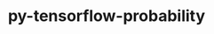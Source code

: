 ---
title: "py-tensorflow-probability"
layout: cache
categories: [package, develop]
meta: {"compilers": ["gcc@=13.2.0"], "num_specs": 12, "num_specs_by_stack": {"ml-linux-aarch64-cpu": 6, "ml-linux-aarch64-cuda": 6, "ml-linux-x86_64-cpu": 6, "ml-linux-x86_64-cuda": 5, "ml-linux-x86_64-rocm": 6, "root": 12}, "oss": ["ubuntu24.04"], "platforms": ["linux"], "stacks": ["ml-linux-aarch64-cpu", "ml-linux-aarch64-cuda", "ml-linux-x86_64-cpu", "ml-linux-x86_64-cuda", "ml-linux-x86_64-rocm", "root"], "targets": ["aarch64", "x86_64_v3"], "versions": ["0.23.0"]}
spec_details: [{"compiler": "gcc@=13.2.0", "hash": "575fknwqo6dd3co6rnwcmy5ml5ohho4q", "os": "ubuntu24.04", "platform": "linux", "size": "-", "stacks": ["ml-linux-aarch64-cpu", "ml-linux-aarch64-cuda", "root"], "tarball": "https://binaries.spack.io/develop/build_cache/linux-ubuntu24.04-aarch64/gcc-13.2.0/py-tensorflow-probability-0.23.0/linux-ubuntu24.04-aarch64-gcc-13.2.0-py-tensorflow-probability-0.23.0-575fknwqo6dd3co6rnwcmy5ml5ohho4q.spack", "target": "aarch64", "variants": ["build_system=generic", "~py-jax", "~py-tensorflow"], "versions": ["0.23.0"]}, {"compiler": "gcc@=13.2.0", "hash": "5vtpzqd24ooejzmsoojmh7nopgmgulil", "os": "ubuntu24.04", "platform": "linux", "size": "-", "stacks": ["ml-linux-x86_64-cpu", "ml-linux-x86_64-cuda", "ml-linux-x86_64-rocm", "root"], "tarball": "https://binaries.spack.io/develop/build_cache/linux-ubuntu24.04-x86_64_v3/gcc-13.2.0/py-tensorflow-probability-0.23.0/linux-ubuntu24.04-x86_64_v3-gcc-13.2.0-py-tensorflow-probability-0.23.0-5vtpzqd24ooejzmsoojmh7nopgmgulil.spack", "target": "x86_64_v3", "variants": ["build_system=generic", "~py-jax", "~py-tensorflow"], "versions": ["0.23.0"]}, {"compiler": "gcc@=13.2.0", "hash": "7bxgcjgjf2rm2xab7ijdtk5j4rf34z7i", "os": "ubuntu24.04", "platform": "linux", "size": "-", "stacks": ["ml-linux-x86_64-cpu", "ml-linux-x86_64-rocm", "root"], "tarball": "https://binaries.spack.io/develop/build_cache/linux-ubuntu24.04-x86_64_v3/gcc-13.2.0/py-tensorflow-probability-0.23.0/linux-ubuntu24.04-x86_64_v3-gcc-13.2.0-py-tensorflow-probability-0.23.0-7bxgcjgjf2rm2xab7ijdtk5j4rf34z7i.spack", "target": "x86_64_v3", "variants": ["build_system=generic", "~py-jax", "~py-tensorflow"], "versions": ["0.23.0"]}, {"compiler": "gcc@=13.2.0", "hash": "bpksgb2ww24vq7n3fsv3p5lgtlwhhqdl", "os": "ubuntu24.04", "platform": "linux", "size": "-", "stacks": ["ml-linux-aarch64-cpu", "ml-linux-aarch64-cuda", "root"], "tarball": "https://binaries.spack.io/develop/build_cache/linux-ubuntu24.04-aarch64/gcc-13.2.0/py-tensorflow-probability-0.23.0/linux-ubuntu24.04-aarch64-gcc-13.2.0-py-tensorflow-probability-0.23.0-bpksgb2ww24vq7n3fsv3p5lgtlwhhqdl.spack", "target": "aarch64", "variants": ["build_system=generic", "~py-jax", "~py-tensorflow"], "versions": ["0.23.0"]}, {"compiler": "gcc@=13.2.0", "hash": "ewjlh5slajdocds2h2myxl4uwkaczzyz", "os": "ubuntu24.04", "platform": "linux", "size": "-", "stacks": ["ml-linux-x86_64-cpu", "ml-linux-x86_64-cuda", "ml-linux-x86_64-rocm", "root"], "tarball": "https://binaries.spack.io/develop/build_cache/linux-ubuntu24.04-x86_64_v3/gcc-13.2.0/py-tensorflow-probability-0.23.0/linux-ubuntu24.04-x86_64_v3-gcc-13.2.0-py-tensorflow-probability-0.23.0-ewjlh5slajdocds2h2myxl4uwkaczzyz.spack", "target": "x86_64_v3", "variants": ["build_system=generic", "~py-jax", "~py-tensorflow"], "versions": ["0.23.0"]}, {"compiler": "gcc@=13.2.0", "hash": "kzgpeerv5b3i24pjc5owckymlrxiwsnh", "os": "ubuntu24.04", "platform": "linux", "size": "-", "stacks": ["ml-linux-x86_64-cpu", "ml-linux-x86_64-cuda", "ml-linux-x86_64-rocm", "root"], "tarball": "https://binaries.spack.io/develop/build_cache/linux-ubuntu24.04-x86_64_v3/gcc-13.2.0/py-tensorflow-probability-0.23.0/linux-ubuntu24.04-x86_64_v3-gcc-13.2.0-py-tensorflow-probability-0.23.0-kzgpeerv5b3i24pjc5owckymlrxiwsnh.spack", "target": "x86_64_v3", "variants": ["build_system=generic", "~py-jax", "~py-tensorflow"], "versions": ["0.23.0"]}, {"compiler": "gcc@=13.2.0", "hash": "oz6rgxlt4tsw23ounik34le6vpo27ymy", "os": "ubuntu24.04", "platform": "linux", "size": "-", "stacks": ["ml-linux-aarch64-cpu", "ml-linux-aarch64-cuda", "root"], "tarball": "https://binaries.spack.io/develop/build_cache/linux-ubuntu24.04-aarch64/gcc-13.2.0/py-tensorflow-probability-0.23.0/linux-ubuntu24.04-aarch64-gcc-13.2.0-py-tensorflow-probability-0.23.0-oz6rgxlt4tsw23ounik34le6vpo27ymy.spack", "target": "aarch64", "variants": ["build_system=generic", "~py-jax", "~py-tensorflow"], "versions": ["0.23.0"]}, {"compiler": "gcc@=13.2.0", "hash": "qgmttvex6aa6qhjkknd3sebslpq2uxcp", "os": "ubuntu24.04", "platform": "linux", "size": "-", "stacks": ["ml-linux-x86_64-cpu", "ml-linux-x86_64-cuda", "ml-linux-x86_64-rocm", "root"], "tarball": "https://binaries.spack.io/develop/build_cache/linux-ubuntu24.04-x86_64_v3/gcc-13.2.0/py-tensorflow-probability-0.23.0/linux-ubuntu24.04-x86_64_v3-gcc-13.2.0-py-tensorflow-probability-0.23.0-qgmttvex6aa6qhjkknd3sebslpq2uxcp.spack", "target": "x86_64_v3", "variants": ["build_system=generic", "~py-jax", "~py-tensorflow"], "versions": ["0.23.0"]}, {"compiler": "gcc@=13.2.0", "hash": "urdnu2rm2wj6ydpjtufzkhzsp2ncqbr6", "os": "ubuntu24.04", "platform": "linux", "size": "-", "stacks": ["ml-linux-aarch64-cpu", "ml-linux-aarch64-cuda", "root"], "tarball": "https://binaries.spack.io/develop/build_cache/linux-ubuntu24.04-aarch64/gcc-13.2.0/py-tensorflow-probability-0.23.0/linux-ubuntu24.04-aarch64-gcc-13.2.0-py-tensorflow-probability-0.23.0-urdnu2rm2wj6ydpjtufzkhzsp2ncqbr6.spack", "target": "aarch64", "variants": ["build_system=generic", "~py-jax", "~py-tensorflow"], "versions": ["0.23.0"]}, {"compiler": "gcc@=13.2.0", "hash": "xnffc3hpww2xj5a6jozeroi2ewp5hfhm", "os": "ubuntu24.04", "platform": "linux", "size": "-", "stacks": ["ml-linux-x86_64-cpu", "ml-linux-x86_64-cuda", "ml-linux-x86_64-rocm", "root"], "tarball": "https://binaries.spack.io/develop/build_cache/linux-ubuntu24.04-x86_64_v3/gcc-13.2.0/py-tensorflow-probability-0.23.0/linux-ubuntu24.04-x86_64_v3-gcc-13.2.0-py-tensorflow-probability-0.23.0-xnffc3hpww2xj5a6jozeroi2ewp5hfhm.spack", "target": "x86_64_v3", "variants": ["build_system=generic", "~py-jax", "~py-tensorflow"], "versions": ["0.23.0"]}, {"compiler": "gcc@=13.2.0", "hash": "zgqoayqmofc2bdc7h2b5wfjd5ge6wvhk", "os": "ubuntu24.04", "platform": "linux", "size": "-", "stacks": ["ml-linux-aarch64-cpu", "ml-linux-aarch64-cuda", "root"], "tarball": "https://binaries.spack.io/develop/build_cache/linux-ubuntu24.04-aarch64/gcc-13.2.0/py-tensorflow-probability-0.23.0/linux-ubuntu24.04-aarch64-gcc-13.2.0-py-tensorflow-probability-0.23.0-zgqoayqmofc2bdc7h2b5wfjd5ge6wvhk.spack", "target": "aarch64", "variants": ["build_system=generic", "~py-jax", "~py-tensorflow"], "versions": ["0.23.0"]}, {"compiler": "gcc@=13.2.0", "hash": "zsjk4d5clie2v7lxtqbztl4iv44odshr", "os": "ubuntu24.04", "platform": "linux", "size": "-", "stacks": ["ml-linux-aarch64-cpu", "ml-linux-aarch64-cuda", "root"], "tarball": "https://binaries.spack.io/develop/build_cache/linux-ubuntu24.04-aarch64/gcc-13.2.0/py-tensorflow-probability-0.23.0/linux-ubuntu24.04-aarch64-gcc-13.2.0-py-tensorflow-probability-0.23.0-zsjk4d5clie2v7lxtqbztl4iv44odshr.spack", "target": "aarch64", "variants": ["build_system=generic", "~py-jax", "~py-tensorflow"], "versions": ["0.23.0"]}]
---